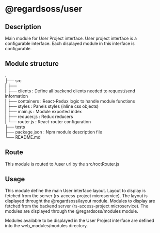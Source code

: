 # @regardsoss/user


## Description

Main module for User Project interface.
User project interface is a configurable interface. Each displayed module in this interface is configurable. 

## Module structure

 .  
 ├── src  
 |   ├──  
 |   ├── clients         : Define all backend clients needed to request/send information  
 |   ├── containers      : React-Redux logic to handle module functions  
 |   ├── styles          : Panels styles (inline css objects)  
 |   ├── main.js         : Module exported index  
 |   ├── reducer.js      : Redux reducers  
 |   └── router.js       : React-router configuration  
 ├── tests  
 ├── package.json    : Npm module description file  
 └── README.md  


## Route

This module is routed to /user url by the src/rootRouter.js

## Usage

This module define the main User interface layout.
Layout to display is fetched from the server (rs-access-project microservice). The layout is displayed throught the @regardsoss/layout module.
Modules to display are fetched from the backend server (rs-access-project microservice). The modules are displayed through the @regardsoss/modules module.

Modules available to be displayed in the User Project interface are defined into the web_modules/modules directory.
  
  
